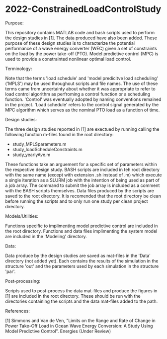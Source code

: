 # 2022-ConstrainedLoadControlStudy
Purpose:

This repository contains MATLAB code and bash scripts used to perform the design studies in [1].
The data produced have also been added.
These purpose of these design studies is to characterize the potential performance of a wave energy converter (WEC) given a set of constraints on the load by the power take-off (PTO).
Model predictive control (MPC) is used to provide a constrainted nonlinear optimal load control.

Terminology:

Note that the terms 'load schedule' and 'model predicitve load scheduling' ('MPLS') may be used throughout scripts and file names.
The use of these terms came from uncertainty about whether it was appropriate to refer to load control algorithm as perfroming a control function or a scheduling function.
'Control' was eventually adopted by naming conventions remained in the project. 
'Load schedule' refers to the control signal generated by the MPC algorithm which serves as the nominal PTO load as a function of time. 

Design studies:

The three design studies reported in [1] are exectued by running calling the following function m-files found in the root directory:
- study_MPLSparameters.m
- study_loadScheduleConstraints.m
- study_yearlyAve.m

These functions take an arguement for a specific set of parameters within the respective design study.
BASH scripts are included in teh root directory with the same name (except with extension .sh instead of .m) which execute a single iteration as a SLURM job with the intention of being used as part of a job array. 
The command to submit the job array is included as a comment with the BASH scripts themselves.
Data files produced by the scripts are saved to the root directory.
It is recomended that the root directory be clean before running the scripts and to only run one study per clean project directory.

Models/Utilities:

Functions specific to implimenting model predictive control are included in the root directory.
Functions and data files implimenting the system model are included in the 'Modeling' directory. 

Data:

Data produce by the design studies are saved as mat-files in the 'Data' directory (not added yet).
Each contains the results of the simulation in the structure 'out' and the parameters used by each simulation in the structure 'par'.

Post-processing:

Scripts used to post-process the data mat-files and produce the figures in [1] are included in the root directory. 
These should be run with the directories containing the scripts and the data mat-files added to the path. 

References:

[1] Simmons and Van de Ven, "Limits on the Range and Rate of Change in Power Take-Off Load in Ocean Wave Energy Conversion: A Study Using Model Predictive Control". Energies (Under Review) <correct paper citation after acceptance>
